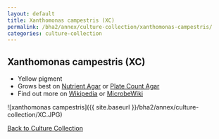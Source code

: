 ```yaml
---
layout: default
title: Xanthomonas campestris (XC) 
permalink: /bha2/annex/culture-collection/xanthomonas-campestris/
categories: culture-collection
---
```


## Xanthomonas campestris (XC) 

* Yellow pigment
* Grows best on [Nutrient Agar](/bha2/annex/cultivation-media/nutrient-agar/) or [Plate Count Agar](/bha2/annex/cultivation-media/plate-count-agar/)
* Find out more on [Wikipedia](http://en.wikipedia.org/wiki/Xanthomonas_campestris) or [MicrobeWiki](https://microbewiki.kenyon.edu/index.php/Xanthomonas_campestris)

![xanthomonas campestris]({{ site.baseurl }}/bha2/annex/culture-collection/XC.JPG) 

[Back to Culture Collection](/bha2/annex/culture-collection/)
